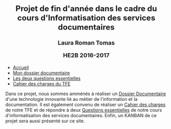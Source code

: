 <html>
<body>
<h1> 
<font size="+2">
<p align="center"> Projet de fin d'année dans le cadre du cours d'Informatisation des services documentaires</p></font>
<font size="+1">
<p align="center">Laura Roman Tomas</p>
<p align="center">HE2B 2016-2017</p>
</font>
</h1>
<div id="menu">
  <ul id="horizontal">
    <li class="active"><a href="README.md"> Accueil </a></li>
    <li><a href="Dossier documentaire/index.html"> Mon dossier documentaire </a></li>
    <li><a href="Questions.html"> Les deux questions essentielles </a></li>
    <li><a href="cahier.html"> Cahier des charges du TFE </a></li>
  </ul>
</div>
<p> Dans ce projet, nous sommes amménés à réaliser un <a href="Dossier documentaire/index.html"> Dossier Documentaire</a> d'une technologie innovante lié au métier de l'information et la documentation. Il est également convenu de réaliser un <a href="cahier.html"> Cahier des charges </a> de notre TFE et de répondre à deux <a href="Questions.html"> Questions essentielles</a>  de notre cours d'informatisation des services documentaires. Enfin, un KANBAN de ce projet sera aussi présenté sur ce site.</p>


